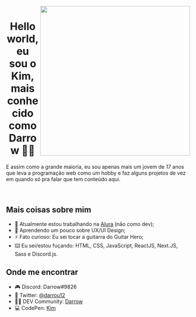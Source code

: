 <img align="right" src="https://github.com/darrow12/darrow12/blob/main/images/undraw_programming_2svr.svg" width="410"/>

<h1 align="center">Hello world, eu sou o Kim, mais conhecido como Darrow 👋😎</h1>
E assim como a grande maioria, eu sou apenas mais um jovem de 17 anos que leva a programação web como um hobby e faz alguns projetos de vez em quando só pra falar que tem conteúdo aqui.

<br />
<br />
<br />

## Mais coisas sobre mim

- 🔭 Atualmente estou trabalhando na <a href="https://www.alura.com.br" target="_blank">Alura</a> (não como dev);
- 🌱 Aprendendo um pouco sobre UX/UI Design;
- ⚡ Fato curioso: Eu sei tocar a guitarra do Guitar Hero;
- ⌨️ Eu sei/estou fuçando: HTML, CSS, JavaScript, ReactJS, Next.JS, Sass e Discord.js.

## Onde me encontrar

- 🎮 Discord: Darrow#9826
- 🐤 Twitter: <a href="https://twitter.com/darrou12">@darrou12</a>
- 👨‍💻 DEV Community: <a href="https://dev.to/darrow">Darrow</a>
- 💻 CodePen: <a href="https://codepen.io/darrow12">Kim</a>
